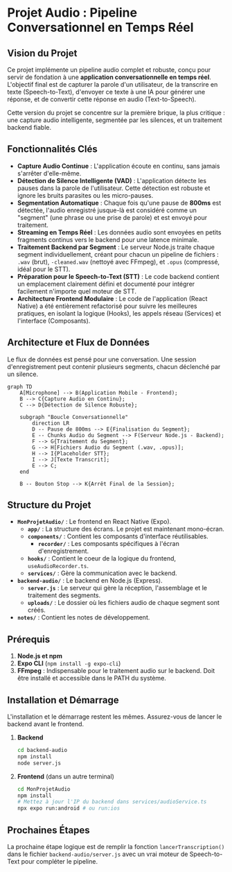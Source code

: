 # Projet Audio : Pipeline Conversationnel en Temps Réel

## Vision du Projet

Ce projet implémente un pipeline audio complet et robuste, conçu pour servir de fondation à une **application conversationnelle en temps réel**. L'objectif final est de capturer la parole d'un utilisateur, de la transcrire en texte (Speech-to-Text), d'envoyer ce texte à une IA pour générer une réponse, et de convertir cette réponse en audio (Text-to-Speech).

Cette version du projet se concentre sur la première brique, la plus critique : une capture audio intelligente, segmentée par les silences, et un traitement backend fiable.

## Fonctionnalités Clés

- **Capture Audio Continue** : L'application écoute en continu, sans jamais s'arrêter d'elle-même.
- **Détection de Silence Intelligente (VAD)** : L'application détecte les pauses dans la parole de l'utilisateur. Cette détection est robuste et ignore les bruits parasites ou les micro-pauses.
- **Segmentation Automatique** : Chaque fois qu'une pause de **800ms** est détectée, l'audio enregistré jusque-là est considéré comme un "segment" (une phrase ou une prise de parole) et est envoyé pour traitement.
- **Streaming en Temps Réel** : Les données audio sont envoyées en petits fragments continus vers le backend pour une latence minimale.
- **Traitement Backend par Segment** : Le serveur Node.js traite chaque segment individuellement, créant pour chacun un pipeline de fichiers : `.wav` (brut), `-cleaned.wav` (nettoyé avec FFmpeg), et `.opus` (compressé, idéal pour le STT).
- **Préparation pour le Speech-to-Text (STT)** : Le code backend contient un emplacement clairement défini et documenté pour intégrer facilement n'importe quel moteur de STT.
- **Architecture Frontend Modulaire** : Le code de l'application (React Native) a été entièrement refactorisé pour suivre les meilleures pratiques, en isolant la logique (Hooks), les appels réseau (Services) et l'interface (Composants).

## Architecture et Flux de Données

Le flux de données est pensé pour une conversation. Une session d'enregistrement peut contenir plusieurs segments, chacun déclenché par un silence.

```mermaid
graph TD
    A[Microphone] --> B(Application Mobile - Frontend);
    B --> C{Capture Audio en Continu};
    C --> D{Détection de Silence Robuste};
    
    subgraph "Boucle Conversationnelle"
        direction LR
        D -- Pause de 800ms --> E{Finalisation du Segment};
        E -- Chunks Audio du Segment --> F(Serveur Node.js - Backend);
        F --> G{Traitement du Segment};
        G --> H[Fichiers Audio du Segment (.wav, .opus)];
        H --> I{Placeholder STT};
        I --> J[Texte Transcrit];
        E --> C;
    end

    B -- Bouton Stop --> K{Arrêt Final de la Session};
```

## Structure du Projet

- **`MonProjetAudio/`** : Le frontend en React Native (Expo).
  - **`app/`** : La structure des écrans. Le projet est maintenant mono-écran.
  - **`components/`** : Contient les composants d'interface réutilisables.
    - **`recorder/`** : Les composants spécifiques à l'écran d'enregistrement.
  - **`hooks/`** : Contient le coeur de la logique du frontend, `useAudioRecorder.ts`.
  - **`services/`** : Gère la communication avec le backend.
- **`backend-audio/`** : Le backend en Node.js (Express).
  - **`server.js`** : Le serveur qui gère la réception, l'assemblage et le traitement des segments.
  - **`uploads/`** : Le dossier où les fichiers audio de chaque segment sont créés.
- **`notes/`** : Contient les notes de développement.

## Prérequis

1.  **Node.js et npm**
2.  **Expo CLI** (`npm install -g expo-cli`)
3.  **FFmpeg** : Indispensable pour le traitement audio sur le backend. Doit être installé et accessible dans le PATH du système.

## Installation et Démarrage

L'installation et le démarrage restent les mêmes. Assurez-vous de lancer le backend avant le frontend.

1.  **Backend**
    ```bash
    cd backend-audio
    npm install
    node server.js
    ```
2.  **Frontend** (dans un autre terminal)
    ```bash
    cd MonProjetAudio
    npm install
    # Mettez à jour l'IP du backend dans services/audioService.ts
    npx expo run:android # ou run:ios
    ```

## Prochaines Étapes

La prochaine étape logique est de remplir la fonction `lancerTranscription()` dans le fichier `backend-audio/server.js` avec un vrai moteur de Speech-to-Text pour compléter le pipeline.